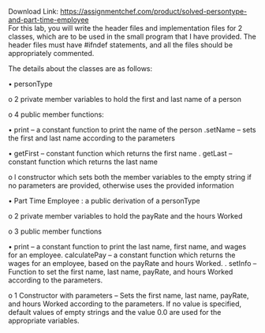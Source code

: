Download Link: https://assignmentchef.com/product/solved-persontype-and-part-time-employee
<br>
For this lab, you will write the header files and implementation files for 2 classes, which are to be used in the small program that I have provided. The header files must have #ifndef statements, and all the files should be appropriately commented.

The details about the classes are as follows:

• personType

o 2 private member variables to hold the first and last name of a person

o 4 public member functions:

• print – a constant function to print the name of the person .setName – sets the first and last name according to the parameters

• getFirst – constant function which returns the first name . getLast – constant function which returns the last name

o l constructor which sets both the member variables to the empty string if no parameters are provided, otherwise uses the provided information

• Part Time Employee : a public derivation of a personType

o 2 private member variables to hold the payRate and the hours Worked

o 3 public member functions

• print – a constant function to print the last name, first name, and wages for an employee. calculatePay – a constant function which returns the wages for an employee, based on the payRate and hours Worked. . setInfo – Function to set the first name, last name, payRate, and hours Worked according to the parameters.

o 1 Constructor with parameters – Sets the first name, last name, payRate, and hours Worked according to the parameters. If no value is specified, default values of empty strings and the value 0.0 are used for the appropriate variables.